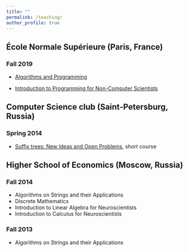 ```yaml
---
title: ""
permalink: /teaching/
author_profile: true
---
```


## École Normale Supérieure (Paris, France)
### Fall 2019
* [Algorithms and Programming](https://moodle.ens.psl.eu/course/view.php?id=999)

* [Introduction to Programming for Non-Computer Scientists](https://moodle.ens.psl.eu/course/view.php?id=998)

## Computer Science club (Saint-Petersburg, Russia)
### Spring 2014
* [Suffix trees: New Ideas and Open Problems](http://compsciclub.ru/courses/2014/2014-spring/about/), short course

## Higher School of Economics (Moscow, Russia)
### Fall 2014
* Algorithms on Strings and their Applications
* Discrete Mathematics
* Introduction to Linear Algebra for Neuroscientists
* Introduction to Calculus for Neuroscientists

### Fall 2013 
* Algorithms on Strings and their Applications
